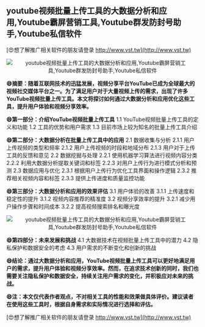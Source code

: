 ## **youtube视频批量上传工具的大数据分析和应用,Youtube霸屏营销工具,Youtube群发防封号助手,Youtube私信软件**

[😍想了解推广相关软件的朋友请登录 http://www.vst.tw](http://www.vst.tw)

 <center><img src="https://vst.tw/MP4/tuiguang/png/6.png" alt="youtube视频批量上传工具的大数据分析和应用,Youtube霸屏营销工具,Youtube群发防封号助手,Youtube私信软件"></center>

**😄摘要：随着互联网技术的迅猛发展，视频分享平台YouTube已成为全球最大的视频社交媒体平台之一。为了满足用户对于大量视频上传的需求，出现了许多YouTube视频批量上传工具。本文将探讨如何通过大数据分析和应用优化这些工具，提升用户体验和视频分享效率。**

**😄第一部分：介绍YouTube视频批量上传工具**
1.1 YouTube视频批量上传工具的定义和功能
1.2 工具的优势和用户需求
1.3 目前市场上较为知名的批量上传工具介绍

**😄第二部分：大数据分析在批量上传工具中的应用**
2.1 数据收集与分析
2.1.1 用户上传视频的类型和频率
2.1.2 用户上传视频的时段和地域分布
2.1.3 用户对于上传工具的反馈和意见
2.2 数据挖掘与处理
2.2.1 使用机器学习算法进行视频内容分类
2.2.2 利用大数据分析提取关键词和标签
2.2.3 对用户上传行为进行模式分析和预测
2.3 数据应用与优化
2.3.1 根据用户上传行为优化工具界面和操作逻辑
2.3.2 推荐相关视频内容和标签
2.3.3 提供上传进度和质量监控功能

**😄第三部分：大数据分析和应用的效果评估**
3.1 用户体验的改善
3.1.1 上传速度和稳定性的提升
3.1.2 视频内容推荐的精准度
3.2 视频分享效率的提升
3.2.1 减少用户操作步骤和时间成本
3.2.2 提高视频搜索排名和曝光度

 <center><img src="https://vst.tw/MP4/tuiguang/png/4.png" alt="youtube视频批量上传工具的大数据分析和应用,Youtube霸屏营销工具,Youtube群发防封号助手,Youtube私信软件"></center>

**😄第四部分：未来发展和挑战**
4.1 大数据技术在视频批量上传工具中的潜力
4.2 隐私保护和数据安全的考虑
4.3 用户需求的不断变化和创新的挑战

**😄结论：通过大数据分析和应用，YouTube视频批量上传工具可以更好地满足用户的需求，提升用户体验和视频分享效率。然而，在追求技术创新的同时，我们也需要关注隐私保护和数据安全，持续关注用户需求的变化，并积极应对未来的挑战。**

**😄注：本文仅代表作者观点，不对相关工具的性能和效果做具体评价。建议读者在使用这些工具时，根据自身需求和实际情况进行选择和评估。**

[😍想了解推广相关软件的朋友请登录 http://www.vst.tw](http://www.vst.tw)



